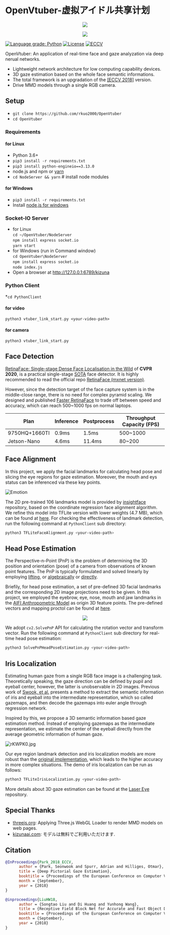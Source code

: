 # OpenVtuber-虚拟アイドル共享计划

<p align="center"><img src="https://s3.ax1x.com/2020/12/12/rVO3FO.gif" /></p>
<p align="center"><img src="https://s3.ax1x.com/2020/12/12/rZeXD0.gif" /></p>

[![Language grade: Python](https://img.shields.io/lgtm/grade/python/g/1996scarlet/OpenVtuber.svg?logo=lgtm&logoWidth=18)](https://lgtm.com/projects/g/1996scarlet/OpenVtuber/context:python)
[![License](https://badgen.net/github/license/1996scarlet/OpenVtuber)](LICENSE)
[![ECCV](https://badgen.net/badge/ECCV/2018/red)](https://openaccess.thecvf.com/content_ECCV_2018/html/Seonwook_Park_Deep_Pictorial_Gaze_ECCV_2018_paper.html)

OpenVtuber: An application of real-time face and gaze analyzation via deep nerual networks.

* Lightweight network architecture for low computing capability devices.
* 3D gaze estimation based on the whole face semantic informations.
* The total framework is an upgradation of the [[ECCV 2018]](https://openaccess.thecvf.com/content_ECCV_2018/html/Seonwook_Park_Deep_Pictorial_Gaze_ECCV_2018_paper.html) version.
* Drive MMD models through a single RGB camera.

## Setup

* `git clone https://github.com/rkuo2000/OpenVtuber`
* `cd OpenVtuber`

### Requirements
#### for Linux
* Python 3.6+
* `pip3 install -r requirements.txt`
* `pip3 install python-engineio==3.13.0`
* node.js and npm or [yarn](https://classic.yarnpkg.com/en/docs/install/#debian-stable)
* `cd NodeServer && yarn`  # install node modules 
#### for Windows
* `pip3 install -r requirements.txt`
* Install [node.js for windows](https://nodejs.org/en/)

### Socket-IO Server
* for Linux <br />
`cd ~/OpenVtuber/NodeServer`<br />
`npm install express socket.io`<br />
`yarn start`<br />
* for Windows (run in Command window)<br />
`cd OpenVtuber\NodeServer`<br />
`npm install express socket.io`<br />
`node index.js`<br />
* Open a browser at http://127.0.0.1:6789/kizuna <br />

### Python Client
*`cd PythonClient`
#### for video
`python3 vtuber_link_start.py <your-video-path>`
#### for camera
`python3 vtuber_link_start.py`

## Face Detection

[RetinaFace: Single-stage Dense Face Localisation in the Wild](https://openaccess.thecvf.com/content_CVPR_2020/html/Deng_RetinaFace_Single-Shot_Multi-Level_Face_Localisation_in_the_Wild_CVPR_2020_paper.html) of **CVPR 2020**, is a practical single-stage [SOTA](http://shuoyang1213.me/WIDERFACE/WiderFace_Results.html) face detector. It is highly recommended to read the official repo [RetinaFace (mxnet version)](https://github.com/deepinsight/insightface/tree/master/RetinaFace).

However, since the detection target of the face capture system is in the middle-close range, there is no need for complex pyramid scaling. We designed and published [Faster RetinaFace](https://github.com/1996scarlet/faster-mobile-retinaface) to trade off between speed and accuracy, which can reach 500~1000 fps on normal laptops.

| Plan | Inference | Postprocess | Throughput Capacity (FPS)
| --------|-----|--------|---------
| 9750HQ+1660TI | 0.9ms | 1.5ms | 500~1000
| Jetson-Nano | 4.6ms | 11.4ms | 80~200

## Face Alignment

In this project, we apply the facial landmarks for calculating head pose and slicing the eye regions for gaze estimation. Moreover, the mouth and eys status can be inferenced via these key points.

![Emotion](https://s3.ax1x.com/2020/12/13/rm8az6.jpg)

The 2D pre-trained 106 landmarks model is provided by [insightface](https://github.com/deepinsight/insightface/tree/master/alignment/coordinateReg) repository, based on the coordinate regression face alignment algorithm. We refine this model into TFLite version with lower weights (4.7 MB), which can be found at [here](PythonClient/pretrained/coor_2d106_face_alignment.tflite). For checking the effectiveness of landmark detection, run the following command at `PythonClient` sub directory:

``` bash
python3 TFLiteFaceAlignment.py <your-video-path>
```

## Head Pose Estimation

The Perspective-n-Point (PnP) is the problem of determining the 3D position and orientation (pose) of a camera from observations of known point features.
The PnP is typically formulated and solved linearly by employing [lifting](https://ieeexplore.ieee.org/document/1195992), or [algebraically](https://openaccess.thecvf.com/content_cvpr_2017/html/Ke_An_Efficient_Algebraic_CVPR_2017_paper.html) or [directly](https://ieeexplore.ieee.org/document/6126266).

Briefily, for head pose estimation, a set of pre-defined 3D facial landmarks and the corresponding 2D image projections need to be given. In this project, we employed the eyebrow, eye, nose, mouth and jaw landmarks in the [AIFI Anthropometric Model](https://aifi.isr.uc.pt/Downloads.html) as origin 3D feature points. The pre-defined vectors and mapping proctol can be found at [here](PythonClient/pretrained/head_pose_object_points.npy).

<p align="center"><img src="docs/images/one.gif" /></p>

We adopt `cv2.SolvePnP` API for calculating the rotation vector and transform vector. Run the following command at `PythonClient` sub directory for real-time head pose estimation:

``` bash
python3 SolvePnPHeadPoseEstimation.py <your-video-path>
```

## Iris Localization

Estimating human gaze from a single RGB face image is a challenging task.
Theoretically speaking, the gaze direction can be defined by pupil and eyeball center, however, the latter is unobservable in 2D images. Previous work of [Swook, et al.](https://openaccess.thecvf.com/content_ECCV_2018/html/Seonwook_Park_Deep_Pictorial_Gaze_ECCV_2018_paper.html) presents a method to extract the semantic information of iris and eyeball into the intermediate representation, which so called gazemaps, and then decode the gazemaps into euler angle through regression network.

Inspired by this, we propose a 3D semantic information based gaze estimation method. Instead of employing gazemaps as the intermediate representation, we estimate the center of the eyeball directly from the average geometric information of human gaze.

![rKWPK0.jpg](https://s3.ax1x.com/2020/12/15/rKWPK0.jpg)

Our eye region landmark detection and iris localization models are more robust than the [original implementation](https://github.com/swook/GazeML), which leads to the higher accuracy in more complex situations. The demo of iris localization can be run as follows:

``` bash
python3 TFLiteIrisLocalization.py <your-video-path>
```

More details about 3D gaze estimation can be found at the [Laser Eye](https://github.com/1996scarlet/Laser-Eye) repository.

## Special Thanks

* [threejs.org](https://threejs.org/): Applying Three.js WebGL Loader to render MMD models on web pages.
* [kizunaai.com](http://kizunaai.com/): モデルは無料でご利用いただけます.

## Citation

``` bibtex
@InProceedings{Park_2018_ECCV,
      author = {Park, Seonwook and Spurr, Adrian and Hilliges, Otmar},
      title = {Deep Pictorial Gaze Estimation},
      booktitle = {Proceedings of the European Conference on Computer Vision (ECCV)},
      month = {September},
      year = {2018}
}

@inproceedings{LiuHW18,
      author = {Songtao Liu and Di Huang and Yunhong Wang},
      title = {Receptive Field Block Net for Accurate and Fast Object Detection},
      booktitle = {Proceedings of the European Conference on Computer Vision (ECCV)},
      month = {September},
      year = {2018}
}
```
